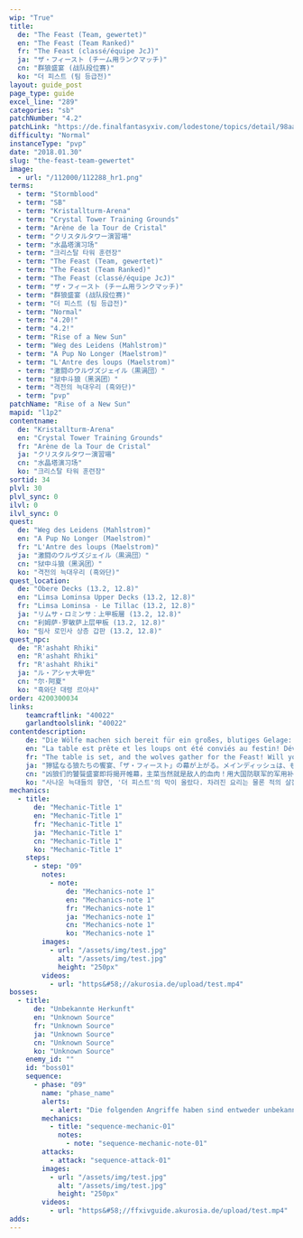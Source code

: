 ```yaml
---
wip: "True"
title:
  de: "The Feast (Team, gewertet)"
  en: "The Feast (Team Ranked)"
  fr: "The Feast (classé/équipe JcJ)"
  ja: "ザ・フィースト (チーム用ランクマッチ)"
  cn: "群狼盛宴 (战队段位赛)"
  ko: "더 피스트 (팀 등급전)"
layout: guide_post
page_type: guide
excel_line: "289"
categories: "sb"
patchNumber: "4.2"
patchLink: "https://de.finalfantasyxiv.com/lodestone/topics/detail/98aa5226f5740b47522c48214728f76390a63325"
difficulty: "Normal"
instanceType: "pvp"
date: "2018.01.30"
slug: "the-feast-team-gewertet"
image:
  - url: "/112000/112288_hr1.png"
terms:
  - term: "Stormblood"
  - term: "SB"
  - term: "Kristallturm-Arena"
  - term: "Crystal Tower Training Grounds"
  - term: "Arène de la Tour de Cristal"
  - term: "クリスタルタワー演習場"
  - term: "水晶塔演习场"
  - term: "크리스탈 타워 훈련장"
  - term: "The Feast (Team, gewertet)"
  - term: "The Feast (Team Ranked)"
  - term: "The Feast (classé/équipe JcJ)"
  - term: "ザ・フィースト (チーム用ランクマッチ)"
  - term: "群狼盛宴 (战队段位赛)"
  - term: "더 피스트 (팀 등급전)"
  - term: "Normal"
  - term: "4.20!"
  - term: "4.2!"
  - term: "Rise of a New Sun"
  - term: "Weg des Leidens (Mahlstrom)"
  - term: "A Pup No Longer (Maelstrom)"
  - term: "L'Antre des loups (Maelstrom)"
  - term: "激闘のウルヴズジェイル（黒渦団）"
  - term: "狱中斗狼（黑涡团）"
  - term: "격전의 늑대우리 (흑와단)"
  - term: "pvp"
patchName: "Rise of a New Sun"
mapid: "l1p2"
contentname:
  de: "Kristallturm-Arena"
  en: "Crystal Tower Training Grounds"
  fr: "Arène de la Tour de Cristal"
  ja: "クリスタルタワー演習場"
  cn: "水晶塔演习场"
  ko: "크리스탈 타워 훈련장"
sortid: 34
plvl: 30
plvl_sync: 0
ilvl: 0
ilvl_sync: 0
quest:
  de: "Weg des Leidens (Mahlstrom)"
  en: "A Pup No Longer (Maelstrom)"
  fr: "L'Antre des loups (Maelstrom)"
  ja: "激闘のウルヴズジェイル（黒渦団）"
  cn: "狱中斗狼（黑涡团）"
  ko: "격전의 늑대우리 (흑와단)"
quest_location:
  de: "Obere Decks (13.2, 12.8)"
  en: "Limsa Lominsa Upper Decks (13.2, 12.8)"
  fr: "Limsa Lominsa - Le Tillac (13.2, 12.8)"
  ja: "リムサ・ロミンサ：上甲板層 (13.2, 12.8)"
  cn: "利姆萨·罗敏萨上层甲板 (13.2, 12.8)"
  ko: "림사 로민사 상층 갑판 (13.2, 12.8)"
quest_npc:
  de: "R'ashaht Rhiki"
  en: "R'ashaht Rhiki"
  fr: "R'ashaht Rhiki"
  ja: "ル・アシャ大甲佐"
  cn: "尔·阿夏"
  ko: "흑와단 대령 르아샤"
order: 4200300034
links:
    teamcraftlink: "40022"
    garlandtoolslink: "40022"
contentdescription:
    de: "Die Wölfe machen sich bereit für ein großes, blutiges Gelage: The Feast. Hier geht es nicht ums Ausrotten der Gegner - nein, hier geht es darum, ihnen alles zu nehmen, was sie haben. Einer nach dem anderen wird gnadenlos gejagt - doch wirst du der triumphierende Räuber oder die hilflose Beute sein?<br/><br/>※ Sieg oder Niederlage wirken sich auf die PvP-Wertung des Teams aus.<br/>※ Das gegnerische Team wird unabhängig von der PvP-Wertung des Teams ausgewählt."
    en: "La table est prête et les loups ont été conviés au festin! Dévorerez-vous vos adversaires... ou serez-vous leur proie? Seules les bêtes les plus sauvages ont été invitées à ce banquet de chair et de sang. Alors acérez vos crocs et vos griffes et préparez-vous à vous repaître du cadavre de vos ennemis! Faites-en de la charpie, dépecez-les et érigez votre trône de chasseur avec leurs os!<br/><br/>* Le score d'équipe JcJ changera en fonction de l'issue du combat.<br/>* Le groupage se fait indépendamment du score des équipes JcJ."
    fr: "The table is set, and the wolves gather for the Feast! Will you gorge on the flesh of your foes, or find yourself served on a platter? Only the most savage of beasts are invited to this banquet─you'll need fangs of steel and an endless thirst for blood! Wait not for the tolling of the culling bell! Devour your rivals, take their hides for trophies, and build a hunter's throne from their bones!<br/><br/>※Match results will affect PvP team rating.<br/>※PvP team ratings will have no effect on matching."
    ja: "獰猛なる狼たちの饗宴、「ザ・フィースト」の幕が上がる。メインディッシュは、もちろん相対する敵の肉！　グランドカンパニー向けの軍用キットをスパイス代わりに、向かい来る敵を喰らい尽くせ！　しかし、敵もただの肉ではない。狼に相応しい敵は、同格の獣性を秘めた狼だけ……。さあ、饗宴に招かれた狼たちよ、牙を剥き、爪を研げ！　敵の肉を噛みちぎり、その骨の欠片を積み上げて、己の玉座を築き上げるのだ！<br/><br/>※試合の勝敗でPvPチーム専用のチームレーティングが変動します。<br/>※相手チームとのマッチングは、チームレーティングとは関係なく行われます。"
    cn: "凶狼们的饕餮盛宴即将揭开帷幕，主菜当然就是敌人的血肉！用大国防联军的军用补给品代替香料，将面前的敌人吞噬殆尽！然而，敌人自然也不会甘为鱼肉。配得上狼的敌人，当然只有同样野性的狼！ 来吧，被邀请至这饕餮盛宴的凶狼们，磨尖你的獠牙和利爪！吃光敌人的血肉，用敌人的骨头筑起自己的王座！ ※战队专用的段位积分会因比赛的胜负而变动。 ※战队段位积分不影响匹配。"
    ko: "사나운 늑대들의 향연, '더 피스트'의 막이 올랐다. 차려진 요리는 물론 적의 살점! 총사령부에서 사용되는 군용품을 곁들여, 몰려드는 적을 모조리 먹어치워라! 하지만 적도 순순히 잡아먹힐 상대는 아니다. 늑대의 적은 같은 야성을 품은 늑대뿐이기에……. 잔치에 초대된 늑대들이여, 이빨을 드러내고 발톱을 세워라! 적의 살을 물어뜯고, 그 뼈로 옥좌를 쌓아올려라! ※ 승패에 따라 팀 평점이 변동합니다. ※ 팀 평점은 매칭에 영향을 주지 않습니다."
mechanics:
  - title:
      de: "Mechanic-Title 1"
      en: "Mechanic-Title 1"
      fr: "Mechanic-Title 1"
      ja: "Mechanic-Title 1"
      cn: "Mechanic-Title 1"
      ko: "Mechanic-Title 1"
    steps:
      - step: "09"
        notes:
          - note:
              de: "Mechanics-note 1"
              en: "Mechanics-note 1"
              fr: "Mechanics-note 1"
              ja: "Mechanics-note 1"
              cn: "Mechanics-note 1"
              ko: "Mechanics-note 1"
        images:
          - url: "/assets/img/test.jpg"
            alt: "/assets/img/test.jpg"
            height: "250px"
        videos:
          - url: "https&#58;//akurosia.de/upload/test.mp4"
bosses:
  - title:
      de: "Unbekannte Herkunft"
      en: "Unknown Source"
      fr: "Unknown Source"
      ja: "Unknown Source"
      cn: "Unknown Source"
      ko: "Unknown Source"
    enemy_id: ""
    id: "boss01"
    sequence:
      - phase: "09"
        name: "phase_name"
        alerts:
          - alert: "Die folgenden Angriffe haben sind entweder unbekannt oder haben keine klare Herkunft"
        mechanics:
          - title: "sequence-mechanic-01"
            notes:
              - note: "sequence-mechanic-note-01"
        attacks:
          - attack: "sequence-attack-01"
        images:
          - url: "/assets/img/test.jpg"
            alt: "/assets/img/test.jpg"
            height: "250px"
        videos:
          - url: "https&#58;//ffxivguide.akurosia.de/upload/test.mp4"
adds:
---
```

